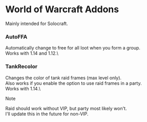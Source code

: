 # World of Warcraft Addons

Mainly intended for Solocraft.

### AutoFFA
Automatically change to free for all loot when you form a group.\
Works with 1.14 and 1.12.\

### TankRecolor
Changes the color of tank raid frames (max level only).\
Also works if you enable the option to use raid frames in a party.\
Works with 1.14.\
> [!NOTE]
> Raid should work without VIP, but party most likely won't.\
> I'll update this in the future for non-VIP.